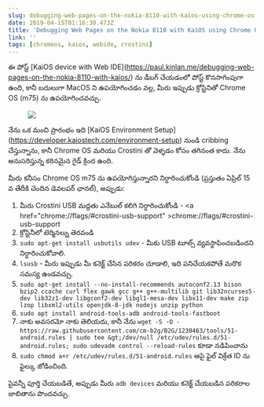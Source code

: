 ```yaml
---
slug: debugging-web-pages-on-the-nokia-8110-with-kaios-using-chrome-os
date: 2019-04-15T01:16:30.473Z
title: 'Debugging Web Pages on the Nokia 8110 with KaiOS using Chrome OS'
link: ''
tags: [chromeos, kaios, webide, crostini]
---
```

ఈ పోస్ట్ [KaiOS device with Web IDE](<a href="https://paul.kinlan.me/debugging-web-pages-on-the-nokia-8110-with-kaios/">https://paul.kinlan.me/debugging-web-pages-on-the-nokia-8110-with-kaios/</a>) ను డీబగ్ చేయడంలో పోస్ట్ కొనసాగింపుగా ఉంది, కానీ బదులుగా MacOS ని ఉపయోగించడం వల్ల, మీరు ఇప్పుడు క్రోస్టినితో Chrome OS (m75) ను ఉపయోగించవచ్చు.

<figure><img src="/images/2019-04-15-debugging-web-pages-on-the-nokia-8110-with-kaios-using-chrome-os-1.jpeg"></figure>

నేను ఒక మంచి ప్రారంభం ఇది [KaiOS Environment Setup](<a href="https://developer.kaiostech.com/environment-setup">https://developer.kaiostech.com/environment-setup</a>) నుండి cribbing చేస్తున్నాను, కానీ Chrome OS మరియు Crostini తో వెళ్ళడం కోసం తగినంత కాదు. నేను అనుసరిస్తున్న కఠినమైన గైడ్ క్రింద ఉంది.

మీరు కనీసం Chrome OS m75 ను ఉపయోగిస్తున్నారని నిర్ధారించుకోండి (ప్రస్తుతం ఏప్రిల్ 15 వ తేదీకి చెందిన డెవలపర్ ఛానల్), అప్పుడు:

1. మీరు Crostini USB మద్దతు ఎనేబుల్ కలిగి నిర్ధారించుకోండి - <a <span class="notranslate">href=&quot;chrome://flags/#crostini-usb-support&quot; &gt;chrome://flags/#crostini-usb-support</a>
1. క్రోస్టినీలో టెర్మినల్ను తెరవండి
1. `sudo apt-get install usbutils udev` - మీకు USB టూల్స్ వ్యవస్థాపించబడిందని నిర్ధారించుకోవాలి.
1. `lsusb` - మీరు ఇప్పుడు మీ కనెక్ట్ చేసిన పరికరం చూడాలి, ఇది పనిచేయకపోతే మరొక సమస్య ఉండవచ్చు.
1. `sudo apt-get install --no-install-recommends autoconf2.13 bison bzip2 ccache curl flex gawk gcc g++ g++-multilib git lib32ncurses5-dev lib32z1-dev libgconf2-dev libgl1-mesa-dev libx11-dev make zip lzop libxml2-utils openjdk-8-jdk nodejs unzip python`
1. `sudo apt install android-tools-adb android-tools-fastboot`
1. నాకు అవసరమో నాకు తెలియదు, కానీ నేను `wget -S -O - https://raw.githubusercontent.com/cm-b2g/B2G/1230463/tools/51-android.rules | sudo tee &gt;/dev/null /etc/udev/rules.d/51-android.rules; sudo udevadm control --reload-rules` కూడా నడిపించాను
1. `sudo chmod a+r /etc/udev/rules.d/51-android.rules` ఆపై ఫైల్ విక్రేత ID ను ఫైల్కు జోడించింది.

పైవన్నీ పూర్తి చేయబడితే, అప్పుడు మీరు `adb devices` మరియు కనెక్ట్ చేయబడిన పరికరాల జాబితాను పొందవచ్చు.
